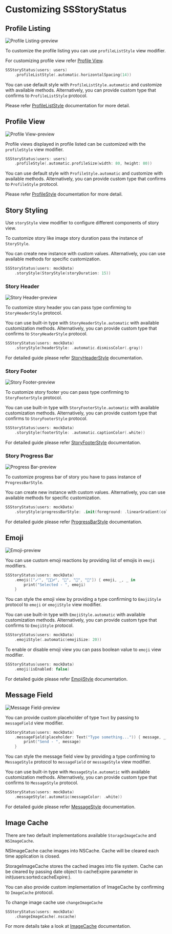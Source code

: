 # Customizing SSStoryStatus

## Profile Listing

![Profile Listing-preview]

To customize the profile listing you can use `profileListStyle` view modifier.

For customizing profile view refer [Profile View](#profile-view).

```swift
SSStoryStatus(users: users)
    .profileListStyle(.automatic.horizontalSpacing(14))
```

You can use default style with `ProfileListStyle.automatic` and customize with available methods.
Alternatively, you can provide custom type that confirms to `ProfileListStyle` protocol.

Please refer [ProfileListStyle] documentation for more detail.

## Profile View

![Profile View-preview]

Profile views displayed in profile listed can be customized with the `profileStyle` view modifier.

```swift
SSStoryStatus(users: users)
    .profileStyle(.automatic.profileSize(width: 80, height: 80))
```

You can use default style with `ProfileStyle.automatic` and customize with available methods.
Alternatively, you can provide custom type that confirms to `ProfileStyle` protocol.

Please refer [ProfileStyle] documentation for more detail.

## Story Styling

Use `storyStyle` view modifier to configure different components of story view.

To customize story like image story duration pass the instance of `StoryStyle`.

You can create new instance with custom values.
Alternatively, you can use available methods for specific customization.

```swift
SSStoryStatus(users: mockData)
    .storyStyle(StoryStyle(storyDuration: 15))
```

### Story Header

![Story Header-preview]

To customize story header you can pass type confirming to `StoryHeaderStyle` protocol.

You can use built-in type with `StoryHeaderStyle.automatic` with available customization methods.
Alternatively, you can provide custom type that confirms to `StoryHeaderStyle` protocol.

```swift
SSStoryStatus(users: mockData)
    .storyStyle(headerStyle: .automatic.dismissColor(.gray))
```

For detailed guide please refer [StoryHeaderStyle] documentation.

### Story Footer

![Story Footer-preview]

To customize story footer you can pass type confirming to `StoryFooterStyle` protocol.

You can use built-in type with `StoryFooterStyle.automatic` with available customization methods.
Alternatively, you can provide custom type that confirms to `StoryFooterStyle` protocol.

```swift
SSStoryStatus(users: mockData)
    .storyStyle(footerStyle: .automatic.captionColor(.white))
```

For detailed guide please refer [StoryFooterStyle] documentation.

### Story Progress Bar

![Progress Bar-preview]

To customize progress bar of story you have to pass instance of `ProgressBarStyle`.

You can create new instance with custom values.
Alternatively, you can use available methods for specific customization.

```swift
SSStoryStatus(users: mockData)
    .storyStyle(progressBarStyle: .init(foreground: .linearGradient(colors: [.green, .orange], startPoint: .leading, endPoint: .trailing)))
```

For detailed guide please refer [ProgressBarStyle] documentation.

## Emoji

![Emoji-preview]

You can use custom emoji reactions by providing list of emojis  in `emoji` modifiers.

```swift
SSStoryStatus(users: mockData)
    .emoji(["🪄", "🧙🏼‍♂️", "🔮", "🧚", "🦉"]) { emoji, _, _ in
        print("Selected - ", emoji)
    }
```

You can style the emoji view by providing a type confirming to `EmojiStyle` protocol to `emoji` or `emojiStyle` view modifier.

You can use built-in type with `EmojiStyle.automatic` with available customization methods.
Alternatively, you can provide custom type that confirms to `EmojiStyle` protocol.

```swift
SSStoryStatus(users: mockData)
    .emojiStyle(.automatic(emojiSize: 20))
```

To enable or disable emoji view you can pass boolean value to `emoji` view modifier.

```swift
SSStoryStatus(users: mockData)
    .emoji(isEnabled: false)
```

For detailed guide please refer [EmojiStyle] documentation.

## Message Field

![Message Field-preview]

You can provide custom placeholder of type `Text` by passing to `messageField` view modifier.

```swift
SSStoryStatus(users: mockData)
    .messageField(placeholder: Text("Type something...")) { message, _, _ in
        print("Send - ", message)
    }
```

You can style the message field view by providing a type confirming to `MessageStyle` protocol to `messageField` or `messageStyle` view modifier.

You can use built-in type with `MessageStyle.automatic` with available customization methods.
Alternatively, you can provide custom type that confirms to `MessageStyle` protocol.

```swift
SSStoryStatus(users: mockData)
    .messageStyle(.automatic(messageColor: .white))
```

For detailed guide please refer [MessageStyle] documentation.

## Image Cache

There are two default implementations available `StorageImageCache` and `NSImageCache`.

NSImageCache cache images into NSCache. Cache will be cleared each time application is closed.

StorageImageCache stores the cached images into file system. Cache can be cleared by passing date object to cacheExpire parameter in init(users:sorted:cacheExpire:).

You can also provide custom implementation of ImageCache by confirming to `ImageCache` protocol.

To change image cache use ``changeImageCache``

```swift
SSStoryStatus(users: mockData)
    .changeImageCache(.nscache)
```

For more details take a look at [ImageCache] documentation.

<!-- Documentation Links -->

[ProfileListStyle]: https://swiftpackageindex.com/SimformSolutionsPvtLtd/SSStoryStatus/documentation/ssstorystatus/ProfileListStyle

[ProfileStyle]: https://swiftpackageindex.com/SimformSolutionsPvtLtd/SSStoryStatus/documentation/ssstorystatus/ProfileStyle

[StoryHeaderStyle]: https://swiftpackageindex.com/SimformSolutionsPvtLtd/SSStoryStatus/documentation/ssstorystatus/StoryHeaderStyle

[StoryFooterStyle]: https://swiftpackageindex.com/SimformSolutionsPvtLtd/SSStoryStatus/documentation/ssstorystatus/StoryFooterStyle

[ProgressBarStyle]: https://swiftpackageindex.com/SimformSolutionsPvtLtd/SSStoryStatus/documentation/ssstorystatus/ProgressBarStyle

[EmojiStyle]: https://swiftpackageindex.com/SimformSolutionsPvtLtd/SSStoryStatus/documentation/ssstorystatus/EmojiStyle

[MessageStyle]: https://swiftpackageindex.com/SimformSolutionsPvtLtd/SSStoryStatus/documentation/ssstorystatus/MessageStyle

[ImageCache]: https://swiftpackageindex.com/SimformSolutionsPvtLtd/SSStoryStatus/documentation/ssstorystatus/ImageCache

<!-- Images -->

[Profile Listing-preview]: https://user-images.githubusercontent.com/147126103/290075334-c3b3a402-9f2e-4922-8f5a-26b8b599e638.png

[Profile View-preview]: https://user-images.githubusercontent.com/147126103/290075336-28c3554d-af6c-45f6-8d7b-ec8433a56416.png

[Story Header-preview]: https://user-images.githubusercontent.com/147126103/290075343-ea6eb3f5-6803-4923-b4a8-8432bbcb3af0.png

[Story Footer-preview]: https://user-images.githubusercontent.com/147126103/290075340-a35902fb-cba5-4217-b15b-266f777c43d0.png

[Progress Bar-preview]: https://user-images.githubusercontent.com/147126103/290075337-30667315-edf0-40db-87e5-9c4003dbde6a.png

[Emoji-preview]: https://user-images.githubusercontent.com/147126103/290075322-b6acd3a3-9959-4f5b-a947-5dce1caedc25.png

[Message Field-preview]: https://user-images.githubusercontent.com/147126103/290075329-c44a8fde-a31c-4c09-bd25-82aa1478780a.png
